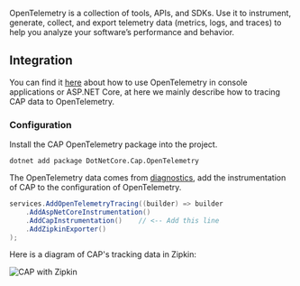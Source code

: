 OpenTelemetry is a collection of tools, APIs, and SDKs. Use it to instrument, generate, collect, and export telemetry data (metrics, logs, and traces) to help you analyze your software’s performance and behavior.

## Integration

You can find it [here](https://opentelemetry.io/docs/instrumentation/net/getting-started/) about how to use OpenTelemetry in console applications or ASP.NET Core, at here we mainly describe how to tracing CAP data to OpenTelemetry.

### Configuration

Install the CAP OpenTelemetry package into the project.

```
dotnet add package DotNetCore.Cap.OpenTelemetry
```

The OpenTelemetry data comes from [diagnostics](https://cap.dotnetcore.xyz/user-guide/en/monitoring/diagnostics/), add the instrumentation of CAP to the configuration of OpenTelemetry.

```csharp
services.AddOpenTelemetryTracing((builder) => builder
    .AddAspNetCoreInstrumentation()
    .AddCapInstrumentation()    // <-- Add this line
    .AddZipkinExporter()
);
```

Here is a diagram of CAP's tracking data in Zipkin:

![CAP with Zipkin](/content/projects/cap/assets/opentelemetry.png)